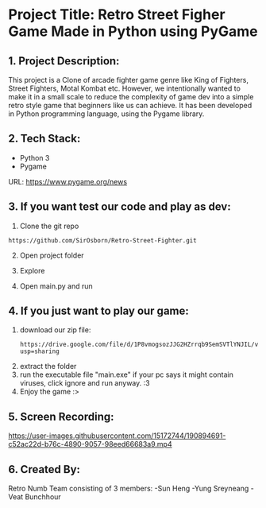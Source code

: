 # Project Title: Retro Street Figher Game Made in Python using PyGame

## 1. Project Description:


This project is a Clone of arcade fighter game genre like King of Fighters, Street Fighters, Motal Kombat etc. However, we intentionally wanted to make it in a small scale to reduce the complexity of game dev into a simple retro style game that beginners like us can achieve. It has been developed in Python programming language, using the Pygame library.


## 2. Tech Stack:

- Python 3
- Pygame

URL: [https://www.pygame.org/news ](https://www.pygame.org/news)


## 3. If you want test our code and play as dev:

1. Clone the git repo

```
https://github.com/SirOsborn/Retro-Street-Fighter.git
```

2. Open project folder

3. Explore

4. Open main.py and run

## 4. If you just want to play our game:
1. download our zip file:
   ```
   https://drive.google.com/file/d/1P8vmogsozJJG2HZrrqb9SemSVTlYNJIL/view?usp=sharing
   ```
3. extract the folder
4. run the executable file "main.exe" if your pc says it might contain viruses, click ignore and run anyway. :3
5. Enjoy the game :>


## 5. Screen Recording:

https://user-images.githubusercontent.com/15172744/190894691-c52ac22d-b76c-4890-9057-98eed66683a9.mp4


## 6. Created By:

Retro Numb Team consisting of 3 members:
-Sun Heng
-Yung Sreyneang
-Veat Bunchhour
